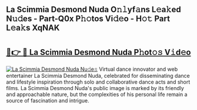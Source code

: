 ## La Scimmia Desmond Nuda O𝚗𝚕yf𝚊ns L𝚎a𝚔ed N𝚞𝚍es - Part-Q0x P𝚑𝚘tos Vi𝚍𝚎o - H𝚘𝚝 Part L𝚎a𝚔s XqNAK

# <h2><a href="http://kfac013.oniu.top/?m=La+Scimmia+Desmond+Nuda">🔗👉 🔴 La Scimmia Desmond Nuda P𝚑ot𝚘𝚜 V𝚒d𝚎o</a></h2>

[![La Scimmia Desmond Nuda Nu𝚍e𝚜](https://i.imgur.com/0qMVB7G.gif)](http://kfac013.oniu.top/?m=La+Scimmia+Desmond+Nuda)
Virtual dance innovator and web entertainer La Scimmia Desmond Nuda, celebrated for disseminating dance and lifestyle inspiration through solo and collaborative dance acts and short films. La Scimmia Desmond Nuda's public image is marked by its friendly and approachable nature, but the complexities of his personal life remain a source of fascination and intrigue.  
